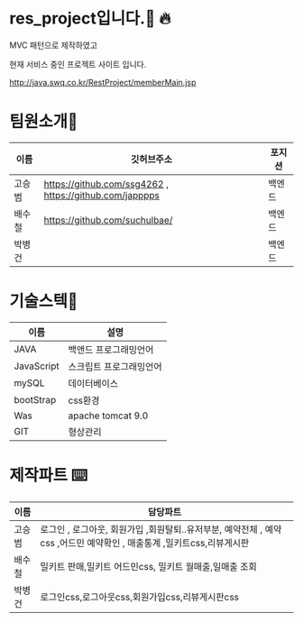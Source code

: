 # res_project입니다.🙏  🔥


MVC 패턴으로 제작하였고 


현재 서비스 중인 프로젝트 사이트 입니다.

http://java.swq.co.kr/RestProject/memberMain.jsp


# 팀원소개🙇
|이름|깃허브주소|포지션|
|------|---|---|
|고승범|https://github.com/ssg4262 , https://github.com/japppps|백엔드|
|배수철|https://github.com/suchulbae/|백엔드|
|박병건||백엔드|



# 기술스텍🔨
|이름|설명|
|------|---|
|JAVA|백앤드 프로그래밍언어|
|JavaScript|스크립트 프로그래밍언어|
|mySQL|데이터베이스|
|bootStrap|css환경|
|Was|apache tomcat 9.0|
|GIT|형상관리|



# 제작파트 ⌨️
|이름|담당파트|
|------|---|
|고승범|로그인  ,  로그아웃, 회원가입 ,회원탈퇴..유저부분, 예약전체 , 예약css ,어드민 예약확인 , 매출통계 ,밀키트css,리뷰게시판|
|배수철|밀키트 판매,밀키트 어드민css, 밀키트 월매출,일매출 조회|
|박병건|로그인css,로그아웃css,회원가입css,리뷰게시판css|


